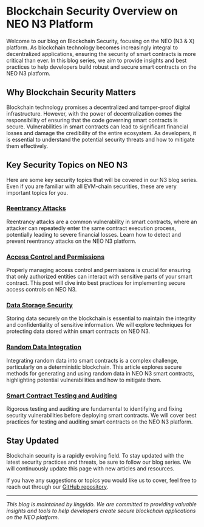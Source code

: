 # Blockchain Security Overview on NEO N3 Platform

Welcome to our blog on Blockchain Security, focusing on the NEO (N3 & X) platform. As blockchain technology becomes increasingly integral to decentralized applications, ensuring the security of smart contracts is more critical than ever. In this blog series, we aim to provide insights and best practices to help developers build robust and secure smart contracts on the NEO N3 platform.

## Why Blockchain Security Matters

Blockchain technology promises a decentralized and tamper-proof digital infrastructure. However, with the power of decentralization comes the responsibility of ensuring that the code governing smart contracts is secure. Vulnerabilities in smart contracts can lead to significant financial losses and damage the credibility of the entire ecosystem. As developers, it is essential to understand the potential security threats and how to mitigate them effectively.

## Key Security Topics on NEO N3

Here are some key security topics that will be covered in our N3 blog series. Even if you are familiar with all EVM-chain securities, these are very important topics for you.

### [Reentrancy Attacks](./reentrancy-attack.md)

Reentrancy attacks are a common vulnerability in smart contracts, where an attacker can repeatedly enter the same contract execution process, potentially leading to severe financial losses. Learn how to detect and prevent reentrancy attacks on the NEO N3 platform.

### [Access Control and Permissions](./access-control.md)

Properly managing access control and permissions is crucial for ensuring that only authorized entities can interact with sensitive parts of your smart contract. This post will dive into best practices for implementing secure access controls on NEO N3.

### [Data Storage Security](./data-storage-security.md)

Storing data securely on the blockchain is essential to maintain the integrity and confidentiality of sensitive information. We will explore techniques for protecting data stored within smart contracts on NEO N3.

### [Random Data Integration](./random-security.md)

Integrating random data into smart contracts is a complex challenge, particularly on a deterministic blockchain. This article explores secure methods for generating and using random data in NEO N3 smart contracts, highlighting potential vulnerabilities and how to mitigate them.

### [Smart Contract Testing and Auditing](./testing-auditing.md)

Rigorous testing and auditing are fundamental to identifying and fixing security vulnerabilities before deploying smart contracts. We will cover best practices for testing and auditing smart contracts on the NEO N3 platform.

## Stay Updated

Blockchain security is a rapidly evolving field. To stay updated with the latest security practices and threats, be sure to follow our blog series. We will continuously update this page with new articles and resources.

If you have any suggestions or topics you would like us to cover, feel free to reach out through our [GitHub repository](https://github.com/lingyido).

---

*This blog is maintained by lingyido. We are committed to providing valuable insights and tools to help developers create secure blockchain applications on the NEO platform.*
